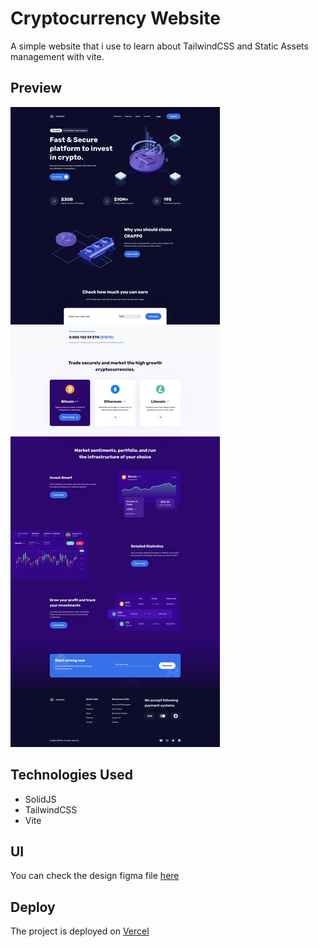 # Cryptocurrency Website
A simple website that i use to learn about TailwindCSS and Static Assets management with vite.

## Preview
![Image](https://raw.githubusercontent.com/Krymancer/cryptocurrency-website/main/.github/screenshot.png)
## Technologies Used
- SolidJS
- TailwindCSS
- Vite

## UI
You can check the design figma file [here](https://www.figma.com/community/file/1021358923494137559)

## Deploy
The project is deployed on [Vercel](https://cryptocurrency-website.vercel.app/)